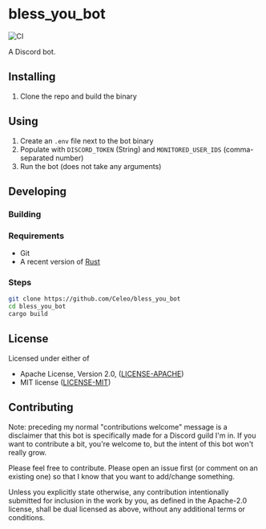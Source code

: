 # bless_you_bot

![CI](https://github.com/Celeo/bless_you_bot/workflows/CI/badge.svg?branch=master)

A Discord bot.

## Installing

1. Clone the repo and build the binary

## Using

1. Create an `.env` file next to the bot binary
1. Populate with `DISCORD_TOKEN` (String) and `MONITORED_USER_IDS` (comma-separated number)
1. Run the bot (does not take any arguments)

## Developing

### Building

### Requirements

* Git
* A recent version of [Rust](https://www.rust-lang.org/tools/install)

### Steps

```sh
git clone https://github.com/Celeo/bless_you_bot
cd bless_you_bot
cargo build
```

## License

Licensed under either of

* Apache License, Version 2.0, ([LICENSE-APACHE](LICENSE-APACHE))
* MIT license ([LICENSE-MIT](LICENSE-MIT))

## Contributing

Note: preceding my normal "contributions welcome" message is a disclaimer that this bot is specifically made for a Discord guild I'm in. If you want to contribute a bit, you're welcome to, but the intent of this bot won't really grow.

Please feel free to contribute. Please open an issue first (or comment on an existing one) so that I know that you want to add/change something.

Unless you explicitly state otherwise, any contribution intentionally submitted for inclusion in the work by you, as defined in the Apache-2.0 license,
shall be dual licensed as above, without any additional terms or conditions.
